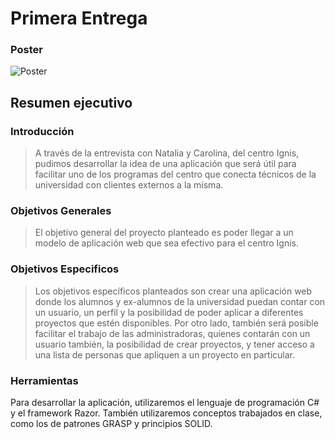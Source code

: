 # Primera Entrega

### Poster
![Poster]((https://github.com/ucudal/pii_2019_equipo4/blob/master/Posters/Poster.jpeg))

## Resumen ejecutivo

### **Introducción**

>A través de la entrevista con Natalia y Carolina, del centro Ignis, pudimos desarrollar la idea de una aplicación que será útil para facilitar uno de los programas del centro que conecta técnicos de la universidad con clientes externos a la misma.

### **Objetivos Generales**

>El objetivo general del proyecto planteado es poder llegar a un modelo de aplicación web que sea efectivo para el centro Ignis.

### **Objetivos Especificos**

>Los objetivos específicos planteados son crear una aplicación web donde los alumnos y ex-alumnos de la universidad puedan contar con un usuario, un perfil y la posibilidad de poder aplicar a diferentes proyectos que estén disponibles. Por otro lado, también será posible facilitar el trabajo de las administradoras, quienes contarán con un usuario también, la posibilidad de crear proyectos, y tener acceso a una lista de personas que apliquen a un proyecto en particular.

### **Herramientas**

Para desarrollar la aplicación, utilizaremos el lenguaje de programación C# y el framework Razor. También utilizaremos conceptos trabajados en clase, como los de patrones GRASP y principios SOLID.

